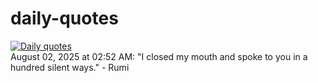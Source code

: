 # daily-quotes
[![Daily quotes](https://github.com/ceepu8/daily-quotes/actions/workflows/daily-quote.yml/badge.svg)](https://github.com/ceepu8/daily-quotes/actions/workflows/daily-quote.yml)<br/>
August 02, 2025 at 02:52 AM: "I closed my mouth and spoke to you in a hundred silent ways." - Rumi
